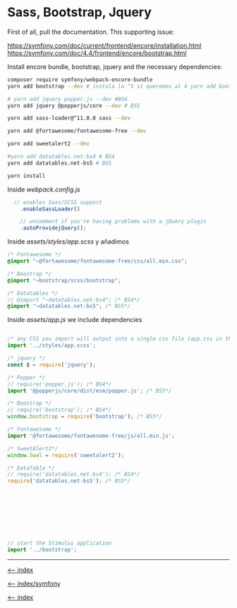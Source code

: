 # Sass, Bootstrap, Jquery

First of all, pull the documentation. This supporting issue:

<https://symfony.com/doc/current/frontend/encore/installation.html>
<https://symfony.com/doc/4.4/frontend/encore/bootstrap.html>

Install encore bundle, bootstrap, jquery and the necessary dependencies:

```bash
composer require symfony/webpack-encore-bundle
yarn add bootstrap --dev # instala la ^5 si queremos al 4 yarn add bootstrap@4.6 --dev

# yarn add jquery popper.js --dev #BS4
yarn add jquery @popperjs/core --dev # BS5

yarn add sass-loader@^11.0.0 sass --dev

yarn add @fortawesome/fontawesome-free --dev

yarn add sweetalert2 --dev

#yarn add datatables.net-bs4 # BS4
yarn add datatables.net-bs5 # BS5

yarn install
```

Inside *webpack.config.js*

```js
  // enables Sass/SCSS support
    .enableSassLoader()

    // uncomment if you're having problems with a jQuery plugin
    .autoProvidejQuery();
```

Inside  *assets/styles/app.scss* y añadimos

```scss
/* Fontawesome */
@import "~@fortawesome/fontawesome-free/css/all.min.css";

/* Boostrap */
@import "~bootstrap/scss/bootstrap";

/* Datatables */
// @import "~datatables.net-bs4"; /* BS4*/
@import "~datatables.net-bs5"; /* BS5*/

```

Inside *assets/app.js* we include dependencies

```js

/* any CSS you import will output into a single css file (app.css in this case) */
import '../styles/app.scss';

/* jquery */
const $ = require('jquery');

/* Popper */
// require('popper.js'); /* BS4*/
import '@popperjs/core/dist/esm/popper.js'; /* BS5*/

/* Boostrap */
// require('bootstrap'); /* BS4*/
window.bootstrap = require('bootstrap'); /* BS5*/

/* Fontawesome */
import '@fortawesome/fontawesome-free/js/all.min.js';

/* SweetAlert2*/
window.Swal = require('sweetalert2');

/* DataTable */
// require('datatables.net-bs4'); /* BS4*/
require('datatables.net-bs5'); /* BS5*/









// start the Stimulus application
import '../bootstrap';

```

---

[<-- index](/symfony/front/index.md)

[<-- index/symfony](/symfony/index.md)

[<-- index](/README.md)
